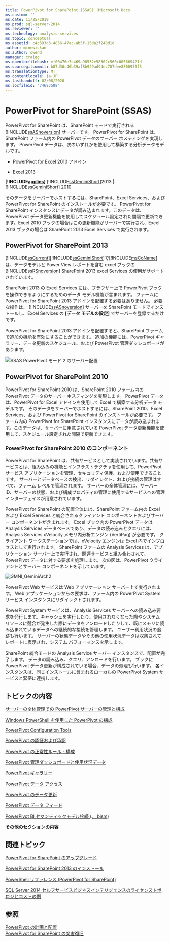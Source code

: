 ```yaml
---
title: PowerPivot for SharePoint (SSAS) |Microsoft Docs
ms.custom: ''
ms.date: 11/25/2019
ms.prod: sql-server-2014
ms.reviewer: ''
ms.technology: analysis-services
ms.topic: conceptual
ms.assetid: c4c393d3-4856-47ac-ab5f-15da2f240d1d
author: minewiskan
ms.author: owend
manager: craigg
ms.openlocfilehash: ef00476e7c469a98532e58302c560c805669421d
ms.sourcegitcommit: b87d36c46b39af8b929ad94ec707dee8800950f5
ms.translationtype: MT
ms.contentlocale: ja-JP
ms.lasthandoff: 02/08/2020
ms.locfileid: "74683588"
---
```

# <a name="powerpivot-for-sharepoint-ssas"></a>PowerPivot for SharePoint (SSAS)
  PowerPivot for SharePoint は、SharePoint モードで実行される [!INCLUDE[ssASnoversion](../../includes/ssasnoversion-md.md)] サーバーです。 PowerPivot for SharePoint は、SharePoint ファーム内の PowerPivot データのサーバー ホスティングを実現します。 PowerPivot データは、次のいずれかを使用して構築する分析データモデルです。  
  
-   PowerPivot for Excel 2010 アドイン  
  
-   Excel 2013  
  
 **[!INCLUDE[applies](../../includes/applies-md.md)]**  [!INCLUDE[ssGeminiShort](../../includes/ssgeminishort-md.md)]2013 |[!INCLUDE[ssGeminiShort](../../includes/ssgeminishort-md.md)] 2010  
  
 そのデータをサーバーでホストするには、SharePoint、Excel Services、および PowerPivot for SharePoint のインストールが必要です。 PowerPivot for SharePoint インスタンスにデータが読み込まれます。このデータは、PowerPivot データ更新機能を使用してスケジュール設定された間隔で更新できます。Excel 2010 ブックの場合はこの更新機能がサーバーで実行され、Excel 2013 ブックの場合は SharePoint 2013 Excel Services で実行されます。  
  
## <a name="powerpivot-for-sharepoint-2013"></a>PowerPivot for SharePoint 2013  
 [!INCLUDE[ssCurrent](../../includes/sscurrent-md.md)][!INCLUDE[ssGeminiShort](../../includes/ssgeminishort-md.md)]で[!INCLUDE[msCoName](../../includes/msconame-md.md)]は、データモデルと Power View レポートを含む excel ブックの[!INCLUDE[ssRSnoversion](../../includes/ssrsnoversion-md.md)] SharePoint 2013 excel Services の使用がサポートされています。  
  
 SharePoint 2013 の Excel Services には、ブラウザー上で PowerPivot ブックを操作できるようにするためのデータ モデル機能が含まれます。 ファームに PowerPivot for SharePoint 2013 アドインを配置する必要はありません。 必要な操作は、 [!INCLUDE[ssASnoversion](../../includes/ssasnoversion-md.md)] サーバーを SharePoint モードでインストールし、Excel Services の **[データ モデルの設定]** でサーバーを登録するだけです。  
  
 PowerPivot for SharePoint 2013 アドインを配置すると、SharePoint ファームで追加の機能を有効にすることができます。 追加の機能には、PowerPivot ギャラリー、データ更新のスケジュール、および PowerPivot 管理ダッシュボードがあります。  
  
 ![SSAS PowerPivot モード 2 のサーバー配置](../media/as-powerpivot-mode-2server-deployment.gif "SSAS PowerPivot モード 2 のサーバー配置")  
  
## <a name="powerpivot-for-sharepoint-2010"></a>PowerPivot for SharePoint 2010  
 PowerPivot for SharePoint 2010 は、SharePoint 2010 ファーム内の PowerPivot データのサーバー ホスティングを実現します。 PowerPivot データは、PowerPivot for Excel アドインを使用して Excel で構築する分析データ モデルです。 そのデータをサーバーでホストするには、SharePoint 2010、Excel Services、および PowerPivot for SharePoint のインストールが必要です。 ファーム内の PowerPivot for SharePoint インスタンスにデータが読み込まれます。このデータは、サーバーに用意されている PowerPivot データ更新機能を使用して、スケジュール設定された間隔で更新できます。  
  
### <a name="components-of-powerpivot-for-sharepoint-2010"></a>PowerPivot for SharePoint 2010 のコンポーネント  
 PowerPivot for SharePoint は、共有サービスとして実装されています。共有サービスとは、組み込みの機能とインフラストラクチャを使用して、PowerPivot サービス アプリケーションを管理、セキュリティ保護、および使用できることです。 サーバーとデータベースの検出、リダイレクト、および接続の管理はすべて、ファーム レベルで管理されます。 サーバーの全体管理には、サーバー ID、サーバーの状態、および構成プロパティの管理に使用するサービスへの管理インターフェイスが用意されています。  
  
 PowerPivot for SharePoint の配置全体には、SharePoint ファーム内の Excel および Excel Services と統合されるクライアント コンポーネントおよびサーバー コンポーネントが含まれます。 Excel ブック内の PowerPivot データは Analysis Services データベースであり、データの読み込みとクエリには、Analysis Services xVelocity メモリ内分析エンジン (VertiPaq) が必要です。 クライアント ワークステーションでは、xVelocity エンジンは Excel 内でインプロセスとして実行されます。 SharePoint ファームの Analysis Services は、アプリケーション サーバー上で実行され、関連サービスと組み合わされて、PowerPivot データに対する要求を処理します。 次の図は、PowerPivot クライアントとサーバー コンポーネントを示しています。  
  
 ![GMNI_GeminiArch2](../media/gmni-geminiarch2.gif "GMNI_GeminiArch2")  
  
 PowerPivot Web サービスは Web アプリケーション サーバー上で実行されます。 Web アプリケーションからの要求は、ファーム内の PowerPivot System サービス インスタンスにリダイレクトされます。  
  
 PowerPivot System サービスは、Analysis Services サーバーへの読み込み要求を発行します。キャッシュを実行したり、使用されなくなった際やシステム リソースに競合が発生した際にデータをアンロードしたりして、既にメモリに読み込まれているデータへの継続的な接続を管理します。 ユーザー利用状況の追跡も行います。 サーバーの状態データやその他の使用状況データは収集されてレポートに表示され、システム パフォーマンスを示します。  
  
 SharePoint 統合モードの Analysis Service サーバー インスタンスで、配置が完了します。 データの読み込み、クエリ、アンロードを行います。 ブックに PowerPivot データ更新が構成されている場合、データの処理も行います。  各インスタンスは、同じインストールに含まれるローカルの PowerPivot System サービスと緊密に連携します。  
  
##  <a name="bkmk_RelatedContent"></a> トピックの内容  
 [サーバーの全体管理での PowerPivot サーバーの管理と構成](power-pivot-server-administration-and-configuration-in-central-administration.md)  
  
 [Windows PowerShell を使用した PowerPivot の構成](power-pivot-configuration-using-windows-powershell.md)  
  
 [PowerPivot Configuration Tools](power-pivot-configuration-tools.md)  
  
 [PowerPivot の認証および承認](power-pivot-authentication-and-authorization.md)  
  
 [PowerPivot の正常性ルール - 構成](configure-power-pivot-health-rules.md)  
  
 [PowerPivot 管理ダッシュボードと使用状況データ](power-pivot-management-dashboard-and-usage-data.md)  
  
 [PowerPivot ギャラリー](../../2014-toc/index.yml)  
  
 [PowerPivot データ アクセス](power-pivot-data-access.md)  
  
 [PowerPivot のデータ更新](power-pivot-data-refresh.md)  
  
 [PowerPivot データ フィード](power-pivot-data-feeds.md)  
  
 [PowerPivot BI セマンティックモデル接続 &#40;。 bism&#41;](power-pivot-bi-semantic-model-connection-bism.md)  
  
 **その他のセクションの内容**  
  
## <a name="additional-topics"></a>関連トピック  
 [PowerPivot for SharePoint のアップグレード](../../database-engine/install-windows/upgrade-power-pivot-for-sharepoint.md)  
  
 [PowerPivot for SharePoint 2013 のインストール](../instances/install-windows/install-analysis-services-in-power-pivot-mode.md)  
  
 [PowerShell リファレンス (PowerPivot for SharePoint)](/sql/analysis-services/powershell/powershell-reference-for-power-pivot-for-sharepoint)  
  
 [SQL Server 2014 セルフサービスビジネスインテリジェンスのライセンストポロジとコストの例](../../sql-server/install/example-license-topologies-costs-self-service-business-intelligence.md)  
  
## <a name="see-also"></a>参照  
 [PowerPivot の計画と配置](https://go.microsoft.com/fwlink/?linkID=220972)   
 [PowerPivot for SharePoint の災害復旧](https://go.microsoft.com/fwlink/p/?LinkId=389570)  
  
  

